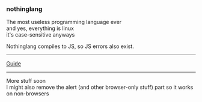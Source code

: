 ### nothinglang
The most useless programming language ever  
and yes, everything is linux  
it's case-sensitive anyways  

Nothinglang compiles to JS, so JS errors also exist.
___
[Guide](guide.md)
___
More stuff soon  
I might also remove the alert (and other browser-only stuff) part so it works on non-browsers
